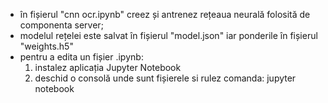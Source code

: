 - în fișierul "cnn ocr.ipynb" creez și antrenez rețeaua neurală folosită de componenta server;
- modelul rețelei este salvat în fișierul "model.json" iar ponderile în fișierul "weights.h5"
- pentru a edita un fișier .ipynb:
	1. instalez aplicația Jupyter Notebook
	2. deschid o consolă unde sunt fișierele si rulez comanda: jupyter notebook